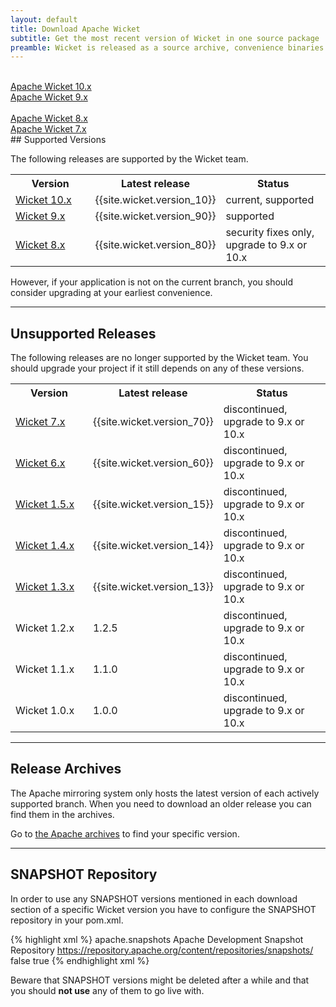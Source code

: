 ```yaml
---
layout: default
title: Download Apache Wicket
subtitle: Get the most recent version of Wicket in one source package
preamble: Wicket is released as a source archive, convenience binaries and through the Maven Central Repository. The most convenient way of getting Wicket is through the Maven dependency management system.
---
```


<div class="l-button-table">
    <div class="l-two-third">
        <div class="button-bar">
        	<a class="button" href="wicket-10.x.html">
        		<i class="fa fa-cloud-download"></i><br>
        		Apache Wicket 10.x
        	</a>
        	<a class="button" href="wicket-9.x.html">
        		<i class="fa fa-cloud-download"></i><br>
        		Apache Wicket 9.x
        	</a>
        </div>
        <div class="button-bar">
        	<a class="button" href="wicket-8.x.html">
        		<i class="fa fa-cloud-download"></i><br>
        		Apache Wicket 8.x
        	</a>
        	<a class="button" href="wicket-7.x.html">
        		<i class="fa fa-cloud-download"></i><br>
        		Apache Wicket 7.x
        	</a>
        </div>
    </div>
</div>
## Supported Versions

The following releases are supported by the Wicket team.

<table style="width:100%">
	<tr>
		<th style="width:30%">Version</th>
		<th style="width:30%">Latest release</th>
		<th style="width:40%">Status</th>
	</tr>
	<tr>
		<td><a href="wicket-10.x.html">Wicket 10.x</a></td>
		<td>{{site.wicket.version_10}}</td>
		<td>current, supported</td>
	</tr>
	<tr>
		<td><a href="wicket-9.x.html">Wicket 9.x</a></td>
		<td>{{site.wicket.version_90}}</td>
		<td>supported</td>
	</tr>
	<tr>
		<td><a href="wicket-8.x.html">Wicket 8.x</a></td>
		<td>{{site.wicket.version_80}}</td>
		<td>security fixes only, upgrade to 9.x or 10.x</td>
	</tr>	
</table>

However, if your application is not on the current branch, you should
consider upgrading at your earliest convenience.

---

## Unsupported Releases

The following releases are no longer supported by the Wicket team. You
should upgrade your project if it still depends on any of these
versions.

<table style="width:100%">
	<tr>
		<th style="width:30%">Version</th>
		<th style="width:30%">Latest release</th>
		<th style="width:40%">Status</th>
	</tr>
	<tr>
		<td><a href="wicket-7.x.html">Wicket 7.x</a></td>
		<td>{{site.wicket.version_70}}</td>
		<td>discontinued, upgrade to 9.x or 10.x</td>
	</tr>
	<tr>
		<td><a href="wicket-6.x.html">Wicket 6.x</a></td>
		<td>{{site.wicket.version_60}}</td>
		<td>discontinued, upgrade to 9.x or 10.x</td>
	</tr>
	<tr>
		<td><a href="wicket-1.5.x.html">Wicket 1.5.x</a></td>
		<td>{{site.wicket.version_15}}</td>
		<td>discontinued, upgrade to 9.x or 10.x</td>
	</tr>
	<tr>
		<td><a href="wicket-1.4.x.html">Wicket 1.4.x</a></td>
		<td>{{site.wicket.version_14}}</td>
		<td>discontinued, upgrade to 9.x or 10.x</td>
	</tr>
	<tr>
		<td><a href="wicket-1.3.x.html">Wicket 1.3.x</a></td>
		<td>{{site.wicket.version_13}}</td>
		<td>discontinued, upgrade to 9.x or 10.x</td>
	</tr>
	<tr>
		<td>Wicket 1.2.x</td>
		<td>1.2.5</td>
		<td>discontinued, upgrade to 9.x or 10.x</td>
	</tr>
	<tr>
		<td>Wicket 1.1.x</td>
		<td>1.1.0</td>
		<td>discontinued, upgrade to 9.x or 10.x</td>
	</tr>
	<tr>
		<td>Wicket 1.0.x</td>
		<td>1.0.0</td>
		<td>discontinued, upgrade to 9.x or 10.x</td>
	</tr>
</table>

---

## Release Archives

The Apache mirroring system only hosts the latest version of each actively supported branch.
When you need to download an older release you can find them in the archives.

Go to [the Apache archives](https://archive.apache.org/dist/wicket) to find your specific version.

---

## SNAPSHOT Repository

In order to use any SNAPSHOT versions mentioned in each download section of a specific Wicket version you have to configure the SNAPSHOT repository in your pom.xml.

{% highlight xml %}
<repository>
    <id>apache.snapshots</id>
    <name>Apache Development Snapshot Repository</name>
    <url>https://repository.apache.org/content/repositories/snapshots/</url>
    <releases>
        <enabled>false</enabled>
    </releases>
    <snapshots>
        <enabled>true</enabled>
    </snapshots>
</repository>
{% endhighlight xml %}

Beware that SNAPSHOT versions might be deleted after a while and that you should **not use** any of them to go live with.
